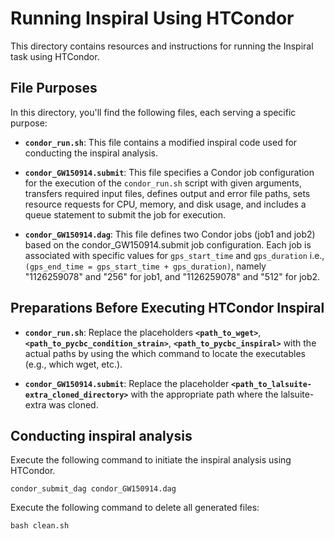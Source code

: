 # Running Inspiral Using HTCondor

This directory contains resources and instructions for running the Inspiral task using HTCondor.

## File Purposes

In this directory, you'll find the following files, each serving a specific purpose:

- **`condor_run.sh`**: This file contains a modified inspiral code used for conducting the inspiral analysis.

- **`condor_GW150914.submit`**: This file specifies a Condor job configuration for the execution of the `condor_run.sh` script with given arguments, transfers required input files, defines output and error file paths, sets resource requests for CPU, memory, and disk usage, and includes a queue statement to submit the job for execution.

- **`condor_GW150914.dag`**: This file defines two Condor jobs (job1 and job2) based on the condor_GW150914.submit job configuration. Each job is associated with specific values for `gps_start_time` and `gps_duration` i.e., `(gps_end_time = gps_start_time + gps_duration)`, namely "1126259078" and "256" for job1, and "1126259078" and "512" for job2.

## Preparations Before Executing HTCondor Inspiral

- **`condor_run.sh`**: Replace the placeholders **`<path_to_wget>`**, **`<path_to_pycbc_condition_strain>`**, **`<path_to_pycbc_inspiral>`** with the actual paths by using the which command to locate the executables (e.g., which wget, etc.).

- **`condor_GW150914.submit`**: Replace the placeholder **`<path_to_lalsuite-extra_cloned_directory>`** with the appropriate path where the lalsuite-extra was cloned.

## Conducting inspiral analysis

Execute the following command to initiate the inspiral analysis using HTCondor.

```
condor_submit_dag condor_GW150914.dag
```

Execute the following command to delete all generated files:

```
bash clean.sh
```
